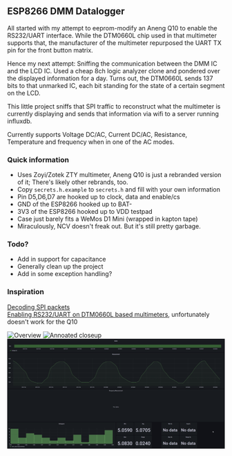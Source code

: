 ESP8266 DMM Datalogger
---
All started with my attempt to eeprom-modify an Aneng Q10 to enable the RS232/UART interface. While the DTM0660L chip used in that multimeter supports that, the manufacturer of the multimeter repurposed the UART TX pin for the front button matrix.  

Hence my next attempt: Sniffing the communication between the DMM IC and the LCD IC. Used a cheap 8ch logic analyzer clone and pondered over the displayed information for a day. Turns out, the DTM0660L sends 137 bits to that unmarked IC, each bit standing for the state of a certain segment on the LCD.  

This little project sniffs that SPI traffic to reconstruct what the multimeter is currently displaying and sends that information via wifi to a server running influxdb.

Currently supports Voltage DC/AC, Current DC/AC, Resistance, Temperature and frequency when in one of the AC modes.

### Quick information
* Uses Zoyi/Zotek ZTY multimeter, Aneng Q10 is just a rebranded version of it; There's likely other rebrands, too.
* Copy `secrets.h.example` to `secrets.h` and fill with your own information
* Pin D5,D6,D7 are hooked up to clock, data and enable/cs
* GND of the ESP8266 hooked up to BAT-
* 3V3 of the ESP8266 hooked up to VDD testpad
* Case just barely fits a WeMos D1 Mini (wrapped in kapton tape)
* Miraculously, NCV doesn't freak out. But it's still pretty garbage.

### Todo?
* Add in support for capacitance
* Generally clean up the project
* Add in some exception handling?

### Inspiration
[Decoding SPI packets](http://www.kerrywong.com/2017/11/13/reverse-engineering-of-bk-precision-1696-switching-power-supplys-lcd-protocol/)  
[Enabling RS232/UART on DTM0660L based multimeters](http://www.kerrywong.com/2016/03/19/hacking-dtm0660l-based-multimeters/), unfortunately doesn't work for the Q10  


![Overview](img/overview.png)
![Annoated closeup](img/closeup_annotated.png)
![Grafana example](img/grafana.png)
